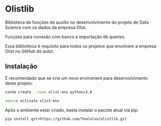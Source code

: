 # Olistlib

Biblioteca de funções de auxílio no desenvolvimento do projeto de Data Science com os dados da empresa Olist.

Funções para conexão com banco e importação de queries.

Essa bibliotteca é requisito para todos os projetos que envolvem a empresa Olist no GitHub do autor.

## Instalação

É recomendado que se crie um novo enviroment para desenvolvimento deste projeto:

```bash
conda create --name olist-env python=3.8

source activate olist-env
```

Após o ambiente estar criado, basta instalar o pacote atual via pip:

```bash
pip install git+https://github.com/TeoCalvo/olistlib.git
```